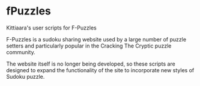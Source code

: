 # fPuzzles
Kittiaara's user scripts for F-Puzzles

F-Puzzles is a sudoku sharing website used by a large number of puzzle setters and particularly
popular in the Cracking The Cryptic puzzle community.

The website itself is no longer being developed, so these scripts are designed to expand the 
functionality of the site to incorporate new styles of Sudoku puzzle. 
